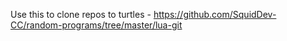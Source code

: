 Use this to clone repos to turtles - https://github.com/SquidDev-CC/random-programs/tree/master/lua-git